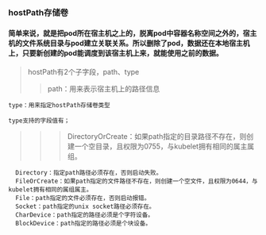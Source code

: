### hostPath存储卷
#### 简单来说，就是把pod所在宿主机之上的，脱离pod中容器名称空间之外的，宿主机的文件系统目录与pod建立关联关系。所以删除了pod，数据还在本地宿主机上，只要新创建的pod能调度到该宿主机上来，就能使用之前的数据。
> hostPath有2个子字段，path、type
>>  path：用来表示宿主机上的路径信息

    type：用来指定hostPath存储卷类型

    type支持的字段值有；

>>>   DirectoryOrCreate：如果path指定的目录路径不存在，则创建一个空目录，且权限为0755，与kubelet拥有相同的属主属组。

      Directory：指定path路径必须存在，否则启动失败。
      FileOrCreate：如果path指定的文件路径不存在，则创建一个空文件，且权限为0644，与kubelet拥有相同的属组属主。
      File：path指定的文件必须存在，否则启动报错。
      Socket：path指定的unix socket路径必须存在。
      CharDevice：path指定的路径必须是个字符设备。
      BlockDevice：path指定的路径必须是个块设备。
